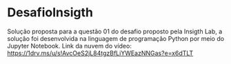 # DesafioInsigth
Solução proposta para a questão 01 do desafio proposto pela Insigth Lab, a solução foi desenvolvida na linguagem de programação Python por meio do Jupyter Notebook.
Link da nuvem do vídeo: https://1drv.ms/u/s!AvcOeS2jL84tgzBfLiYWEazNNGas?e=x6dTLT
